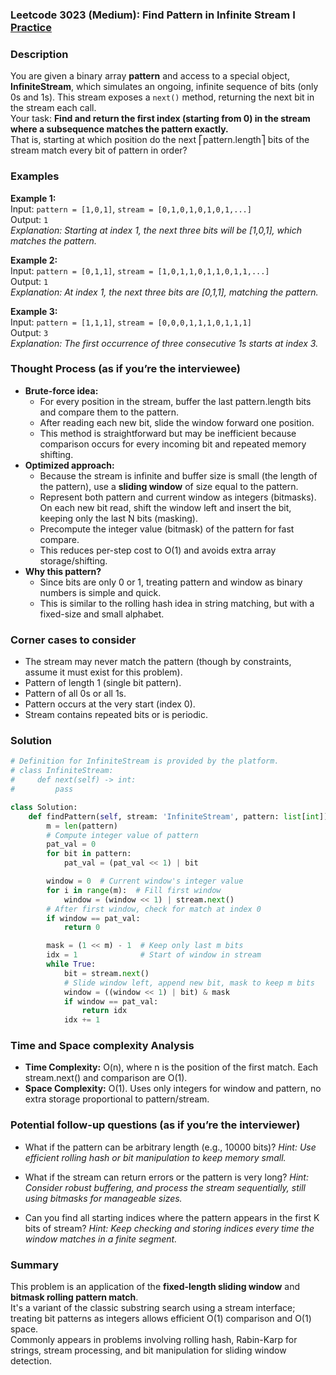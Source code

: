 ### Leetcode 3023 (Medium): Find Pattern in Infinite Stream I [Practice](https://leetcode.com/problems/find-pattern-in-infinite-stream-i)

### Description  
You are given a binary array **pattern** and access to a special object, **InfiniteStream**, which simulates an ongoing, infinite sequence of bits (only 0s and 1s). This stream exposes a `next()` method, returning the next bit in the stream each call.  
Your task: **Find and return the first index (starting from 0) in the stream where a subsequence matches the pattern exactly.**  
That is, starting at which position do the next ⎡pattern.length⎤ bits of the stream match every bit of pattern in order?

### Examples  

**Example 1:**  
Input: `pattern = [1,0,1]`, `stream = [0,1,0,1,0,1,0,1,...]`  
Output: `1`  
*Explanation: Starting at index 1, the next three bits will be [1,0,1], which matches the pattern.*

**Example 2:**  
Input: `pattern = [0,1,1]`, `stream = [1,0,1,1,0,1,1,0,1,1,...]`  
Output: `1`  
*Explanation: At index 1, the next three bits are [0,1,1], matching the pattern.*

**Example 3:**  
Input: `pattern = [1,1,1]`, `stream = [0,0,0,1,1,1,0,1,1,1]`  
Output: `3`  
*Explanation: The first occurrence of three consecutive 1s starts at index 3.*

### Thought Process (as if you’re the interviewee)  
- **Brute-force idea:**  
  - For every position in the stream, buffer the last pattern.length bits and compare them to the pattern.
  - After reading each new bit, slide the window forward one position.
  - This method is straightforward but may be inefficient because comparison occurs for every incoming bit and repeated memory shifting.
- **Optimized approach:**  
  - Because the stream is infinite and buffer size is small (the length of the pattern), use a **sliding window** of size equal to the pattern.
  - Represent both pattern and current window as integers (bitmasks). On each new bit read, shift the window left and insert the bit, keeping only the last N bits (masking).
  - Precompute the integer value (bitmask) of the pattern for fast compare.
  - This reduces per-step cost to O(1) and avoids extra array storage/shifting.
- **Why this pattern?**  
  - Since bits are only 0 or 1, treating pattern and window as binary numbers is simple and quick.
  - This is similar to the rolling hash idea in string matching, but with a fixed-size and small alphabet.

### Corner cases to consider  
- The stream may never match the pattern (though by constraints, assume it must exist for this problem).
- Pattern of length 1 (single bit pattern).
- Pattern of all 0s or all 1s.
- Pattern occurs at the very start (index 0).
- Stream contains repeated bits or is periodic.

### Solution

```python
# Definition for InfiniteStream is provided by the platform.
# class InfiniteStream:
#     def next(self) -> int:
#         pass

class Solution:
    def findPattern(self, stream: 'InfiniteStream', pattern: list[int]) -> int:
        m = len(pattern)
        # Compute integer value of pattern
        pat_val = 0
        for bit in pattern:
            pat_val = (pat_val << 1) | bit

        window = 0  # Current window's integer value
        for i in range(m):  # Fill first window
            window = (window << 1) | stream.next()
        # After first window, check for match at index 0
        if window == pat_val:
            return 0

        mask = (1 << m) - 1  # Keep only last m bits
        idx = 1              # Start of window in stream
        while True:
            bit = stream.next()
            # Slide window left, append new bit, mask to keep m bits
            window = ((window << 1) | bit) & mask
            if window == pat_val:
                return idx
            idx += 1
```

### Time and Space complexity Analysis  

- **Time Complexity:** O(n), where n is the position of the first match. Each stream.next() and comparison are O(1).
- **Space Complexity:** O(1). Uses only integers for window and pattern, no extra storage proportional to pattern/stream.

### Potential follow-up questions (as if you’re the interviewer)  

- What if the pattern can be arbitrary length (e.g., 10000 bits)?
  *Hint: Use efficient rolling hash or bit manipulation to keep memory small.*

- What if the stream can return errors or the pattern is very long?
  *Hint: Consider robust buffering, and process the stream sequentially, still using bitmasks for manageable sizes.*

- Can you find all starting indices where the pattern appears in the first K bits of stream?
  *Hint: Keep checking and storing indices every time the window matches in a finite segment.*

### Summary
This problem is an application of the **fixed-length sliding window** and **bitmask rolling pattern match**.  
It's a variant of the classic substring search using a stream interface; treating bit patterns as integers allows efficient O(1) comparison and O(1) space.  
Commonly appears in problems involving rolling hash, Rabin-Karp for strings, stream processing, and bit manipulation for sliding window detection.